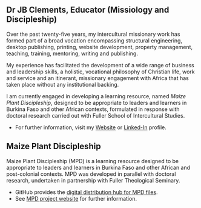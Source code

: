 ## Dr JB Clements, Educator (Missiology and Discipleship)

Over the past twenty-five years, my intercultural missionary work has formed part of a broad vocation encompassing structural engineering, desktop publishing, printing, website development, property management, teaching, training, mentoring, writing and publishing.

My experience has facilitated the development of a wide range of business and leadership skills, a holistic, vocational philosophy of Christian life, work and service and an itinerant, missionary engagement with Africa that has taken place without any institutional backing.

I am currently engaged in developing a learning resource, named *Maize Plant Discipleship*, designed to be appropriate to leaders and learners in Burkina Faso and other African contexts, formulated in response with doctoral research carried out with Fuller School of Intercultural Studies.

- For further information, visit my [Website][] or [Linked-In][] profile.

## Maize Plant Discipleship

Maize Plant Discipleship (MPD) is a learning resource designed to be appropriate to leaders and learners in Burkina Faso and other African and post-colonial contexts. MPD was developed in parallel with doctoral research, undertaken in partnership with Fuller Theological Seminary.

- GitHub provides the [digital distribution hub for MPD files][].
- See [MPD project website][] for further information.


[MPD project website]: http://maizeplantdiscipleship.wordpress.com
[Website]: http://jbclements.wordpress.com/
[Linked-In]: http://uk.linkedin.com/in/jbclements/
[@johnbrc]: http://johnbrc.github.io
[digital distribution hub for MPD files]: http://johnbrc.github.io/MPD-Distribution/
